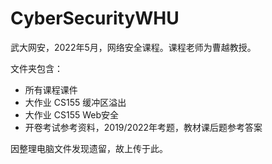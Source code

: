 # CyberSecurityWHU

武大网安，2022年5月，网络安全课程。课程老师为曹越教授。




文件夹包含：
* 所有课程课件
* 大作业 CS155 缓冲区溢出 
* 大作业 CS155 Web安全
* 开卷考试参考资料，2019/2022年考题，教材课后题参考答案




因整理电脑文件发现遗留，故上传于此。